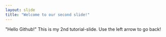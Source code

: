 ```yaml
---
layout: slide
title: "Welcome to our second slide!"
---
```

"Hello Github!"
This is my 2nd tutorial-slide.
Use the left arrow to go back!
